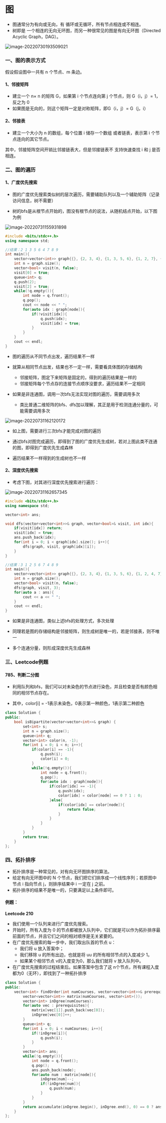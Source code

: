 # 图

- 图通常分为有向或无向，有 循环或无循环，所有节点相连或不相连。
- 树即是 一个相连的无向无环图，而另一种很常见的图是有向无环图（Directed Acyclic Graph，DAG）。

![image-20220730193509021](C:\Users\mcw\AppData\Roaming\Typora\typora-user-images\image-20220730193509021.png)



### 一、图的表示方式

假设假设图中一共有 n 个节点、m 条边。

#### 1、邻接矩阵

- 建立一个 n× n 的矩阵 G，如果第 i 个节点连向第 j 个节点，则 G（i，j）= 1，反之为 0
- 如果图是无向的，则这个矩阵一定是对称矩阵，即G（i，j）= G（j，i）

#### 2、邻接表

- 建立一个大小为 n 的数组，每个位置 i 储存一个数组 或者链表，表示第 i 个节点连向的其它节点。

其中，邻接矩阵空间开销比邻接链表大，但是邻接链表不 支持快速查找 i 和 j 是否相连。



### 二、图的遍历

#### 1、广度优先搜索

- 图的广度优先搜索类似树的层次遍历，需要辅助队列以及一个辅助矩阵（记录访问信息，树不需要）

- 树的bfs是从根节点开始的，图没有根节点的说法，从随机结点开始，以下图为例

![image-20220731155931898](C:\Users\mcw\AppData\Roaming\Typora\typora-user-images\image-20220731155931898.png)

```c++
#include <bits/stdc++.h>
using namespace std;

//结果：2 1 3 5 6 4 7 8 9
int main(){
    vector<vector<int>> graph{{}, {2, 3, 4}, {1, 3, 5, 6}, {1, 2, 7}, {1, 8, 9}, {2}, {2, 7}, {3, 6}, {4}, {4}};
    int n = graph.size();
    vector<bool> visit(n, false);
    visit[0] = true;
    queue<int> q;
    q.push(2);
    visit[2] = true;
    while(!q.empty()){
        int node = q.front();
        q.pop();
        cout << node << " ";
        for(auto idx : graph[node]){
            if(!visit[idx]){
                q.push(idx);
                visit[idx] = true;
            }
        }
    }
    cout << endl;
}
```

- 图的遍历从不同节点出发，遍历结果不一样
- 就算从相同节点出发，结果也不一定一样，需要看具体图的存储结构
  - 邻接矩阵，图定下来矩阵是固定的，得到的遍历结果是一样的
  - 邻接矩阵每个节点存的连接节点顺序没要求，遍历结果不一定相同

- 如果是非连通图，调用一次bfs无法实现对图的遍历，需要调用多次
  - 类比普通二维矩阵的bfs、dfs加以理解，其正是用于检测连通分量的，可能需要调用多次

![image-20220731162120172](C:\Users\mcw\AppData\Roaming\Typora\typora-user-images\image-20220731162120172.png)

- 如上图，需要进行三次bfs才能完成对图的遍历

- 通过bfs对图完成遍历，即得到了图的广度优先生成树，若对上图此类不连通的图，即得到广度优先生成森林
- 遍历结果不一样得到的生成树也不一样



#### 2、深度优先搜索

- 考虑下图，对其进行深度优先搜索进行遍历：

![image-20220731162657345](C:\Users\mcw\AppData\Roaming\Typora\typora-user-images\image-20220731162657345.png)

```c++
#include <bits/stdc++.h>
using namespace std;

vector<int> ans;

void dfs(vector<vector<int>>& graph, vector<bool>& visit, int idx){
    if(visit[idx]) return;
    visit[idx] = true;
    ans.push_back(idx);
    for(int i = 0; i < graph[idx].size(); i++){
        dfs(graph, visit, graph[idx][i]);
    }
}

//结果：3 1 2 5 6 7 4 8 9
int main(){
    vector<vector<int>> graph{{}, {2, 3, 4}, {1, 3, 5, 6}, {1, 2, 4, 7}, {1, 3, 8, 9}, {2}, {2, 7}, {3, 6}, {3, 4}, {4}};
    int n = graph.size();
    vector<bool> visit(n, false);
    dfs(graph, visit, 3);
    for(auto a : ans){
        cout << a << " ";
    }
    cout << endl;
}
```

- 如果是非连通图，类似上述bfs的处理方式，多次处理

- 同理若是图的存储结构是邻接矩阵，则生成树是唯一的，若是邻接表，则不唯一
- 多个连通分量，则形成深度优先生成森林



### 三、Leetcode例题

#### 785、判断二分图

- 利用队列和bfs，我们可以对未染色的节点进行染色，并且检查是否有颜色相同的相邻节点存在。

- 其中，color[i] = -1表示未染色，0表示第一种颜色，1表示第二种颜色

```c++
class Solution {
public:
    bool isBipartite(vector<vector<int>>& graph) {
        set<int> s;
        int n = graph.size();
        queue<int> q;
        vector<int> color(n, -1);
        for(int i = 0; i < n; i++){
            if(color[i] == -1){
                q.push(i);
                color[i] = 0;
            }
            while(!q.empty()){
                int node = q.front();
                q.pop();
                for(auto idx : graph[node]){
                    if(color[idx] == -1){
                        q.push(idx);
                        color[idx] = color[node] == 0 ? 1 : 0;
                    }else{
                        if(color[idx] == color[node]){
                            return false;
                        }
                    }
                }
            }
        }
        return true;
    }
};
```



### 四、拓扑排序

- 拓扑排序是一种常见的，对有向无环图排序的算法。
- 给定有向无环图中的 N 个节点，我们把它们排序成一个线性序列；若原图中节点 i 指向节点 j，则排序结果中 i 一定在 j 之前。
- 拓扑排序的结果不是唯一的，只要满足以上条件即可。



#### 例题：

**Leetcode 210**

- 我们使用一个队列来进行广度优先搜索。
- 开始时，所有入度为 0 的节点都被放入队列中，它们就是可以作为拓扑排序最前面的节点，并且它们之间的相对顺序是无关紧要的。
- 在广度优先搜索的每一步中，我们取出队首的节点 u：
  - 我们将 u 放入答案中；
  - 我们移除 u 的所有出边，也就是将 uu 的所有相邻节点的入度减少 1。
  - 如果某个相邻节点 v的入度变为0，那么我们就将 v 放入队列中。
- 在广度优先搜索的过程结束后。如果答案中包含了这 n个节点，所有课程入度都为0（无环），即找到了一种拓扑排序

```c++
class Solution {
public:
    vector<int> findOrder(int numCourses, vector<vector<int>>& prerequisites) {
        vector<vector<int>> matrix(numCourses, vector<int>());
        vector<int> inDgree(numCourses);
        for(auto vec : prerequisites){
            matrix[vec[1]].push_back(vec[0]);
            inDgree[vec[0]]++;
        }
        queue<int> q;
        for(int i = 0; i < numCourses; i++){
            if(!inDgree[i]){
                q.push(i);
            }
        }
        vector<int> ans;
        while(!q.empty()){
            int node = q.front();
            q.pop();
            ans.push_back(node);
            for(auto num : matrix[node]){
                inDgree[num]--;
                if(!inDgree[num]){
                    q.push(num);
                }
            }
        }
        return accumulate(inDgree.begin(), inDgree.end(), 0) == 0 ? ans : vector<int>();
    }
};
```

